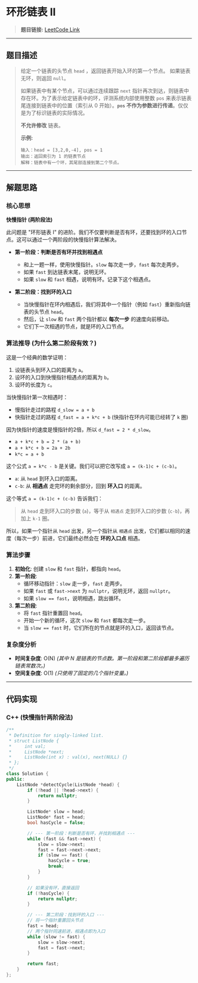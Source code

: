 # 环形链表 II

> **题目链接:** [LeetCode Link](https://leetcode.cn/problems/linked-list-cycle-ii/)

---

## 题目描述

> 给定一个链表的头节点  `head` ，返回链表开始入环的第一个节点。 如果链表无环，则返回 `null`。
>
> 如果链表中有某个节点，可以通过连续跟踪 `next` 指针再次到达，则链表中存在环。为了表示给定链表中的环，评测系统内部使用整数 `pos` 来表示链表尾连接到链表中的位置（索引从 0 开始）。**`pos` 不作为参数进行传递**。仅仅是为了标识链表的实际情况。
>
> **不允许修改** 链表。
>
> **示例:**
> ```
> 输入：head = [3,2,0,-4], pos = 1
> 输出：返回索引为 1 的链表节点
> 解释：链表中有一个环，其尾部连接到第二个节点。
> ```

---

## 解题思路

### 核心思想
**快慢指针 (两阶段法)**

此问题是 "环形链表 I" 的进阶。我们不仅要判断是否有环，还要找到环的入口节点。这可以通过一个两阶段的快慢指针算法解决。

*   **第一阶段：判断是否有环并找到相遇点**
    *   和上一题一样，使用快慢指针。`slow` 每次走一步，`fast` 每次走两步。
    *   如果 `fast` 到达链表末尾，说明无环。
    *   如果 `slow` 和 `fast` 相遇，说明有环。记录下这个相遇点。

*   **第二阶段：找到环的入口**
    *   当快慢指针在环内相遇后，我们将其中一个指针（例如 `fast`）重新指向链表的头节点 `head`。
    *   然后，让 `slow` 和 `fast` 两个指针都以 **每次一步** 的速度向前移动。
    *   它们下一次相遇的节点，就是环的入口节点。

### 算法推导 (为什么第二阶段有效？)
这是一个经典的数学证明：

1.  设链表头到环入口的距离为 `a`。
2.  设环的入口到快慢指针相遇点的距离为 `b`。
3.  设环的长度为 `c`。

当快慢指针第一次相遇时：
*   慢指针走过的路程 `d_slow = a + b`
*   快指针走过的路程 `d_fast = a + k*c + b` (快指针在环内可能已经转了 `k` 圈)

因为快指针的速度是慢指针的2倍，所以 `d_fast = 2 * d_slow`。
*   `a + k*c + b = 2 * (a + b)`
*   `a + k*c + b = 2a + 2b`
*   `k*c = a + b`

这个公式 `a = k*c - b` 是关键。我们可以把它改写成 `a = (k-1)c + (c-b)`。
*   `a`: 从 `head` 到环入口的距离。
*   `c-b`: 从 **相遇点** 走完环的剩余部分，回到 **环入口** 的距离。

这个等式 `a = (k-1)c + (c-b)` 告诉我们：
> 从 `head` 走到环入口的步数 (`a`)，等于从 `相遇点` 走到环入口的步数 (`c-b`)，再加上 `k-1` 圈。

所以，如果一个指针从 `head` 出发，另一个指针从 `相遇点` 出发，它们都以相同的速度（每次一步）前进，它们最终必然会在 **环的入口点** 相遇。

### 算法步骤
1.  **初始化**: 创建 `slow` 和 `fast` 指针，都指向 `head`。
2.  **第一阶段**:
    *   循环移动指针：`slow` 走一步，`fast` 走两步。
    *   如果 `fast` 或 `fast->next` 为 `nullptr`，说明无环，返回 `nullptr`。
    *   如果 `slow == fast`，说明相遇，跳出循环。
3.  **第二阶段**:
    *   将 `fast` 指针重置回 `head`。
    *   开始一个新的循环，这次 `slow` 和 `fast` 都每次走一步。
    *   当 `slow == fast` 时，它们所在的节点就是环的入口，返回该节点。

### 复杂度分析
- **时间复杂度**: O(N)
  *(其中 N 是链表的节点数。第一阶段和第二阶段都最多遍历链表常数次。)*
- **空间复杂度**: O(1)
  *(只使用了固定的几个指针变量。)*

---

## 代码实现

### C++ (快慢指针两阶段法)

```cpp
/**
 * Definition for singly-linked list.
 * struct ListNode {
 *     int val;
 *     ListNode *next;
 *     ListNode(int x) : val(x), next(NULL) {}
 * };
 */
class Solution {
public:
    ListNode *detectCycle(ListNode *head) {
        if (!head || !head->next) {
            return nullptr;
        }

        ListNode* slow = head;
        ListNode* fast = head;
        bool hasCycle = false;

        // --- 第一阶段：判断是否有环，并找到相遇点 ---
        while (fast && fast->next) {
            slow = slow->next;
            fast = fast->next->next;
            if (slow == fast) {
                hasCycle = true;
                break;
            }
        }

        // 如果没有环，直接返回
        if (!hasCycle) {
            return nullptr;
        }

        // --- 第二阶段：找到环的入口 ---
        // 将一个指针重置回头节点
        fast = head;
        // 两个指针同速前进，相遇点即为入口
        while (slow != fast) {
            slow = slow->next;
            fast = fast->next;
        }

        return fast;
    }
};
```